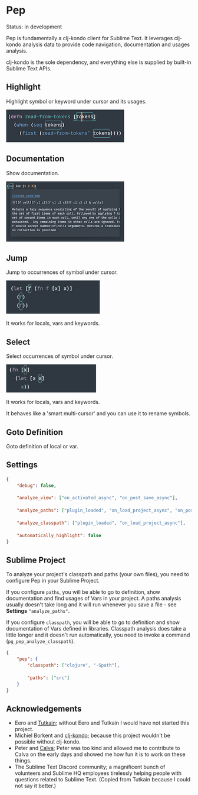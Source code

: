 # Pep

Status: in development

Pep is fundamentally a clj-kondo client for Sublime Text. It leverages clj-kondo analysis data to provide code navigation, documentation and usages analysis.

clj-kondo is the sole dependency, and everything else is supplied by built-in Sublime Text APIs.

## Highlight

Highlight symbol or keyword under cursor and its usages.

![Pep Highlight](docs/Highlight.png)

## Documentation

Show documentation.

![Pep Show documentation](docs/Documentation.png)

## Jump

Jump to occurrences of symbol under cursor. 

![Pep Jump](docs/Jump.gif)

It works for locals, vars and keywords.

## Select

Select occurrences of symbol under cursor. 

![Pep Select](docs/Select.gif)

It works for locals, vars and keywords.

It behaves like a 'smart multi-cursor' and you can use it to rename symbols.

## Goto Definition

Goto definition of local or var.

## Settings

```json
{
    "debug": false,

    "analyze_view": ["on_activated_async", "on_post_save_async"],

    "analyze_paths": ["plugin_loaded", "on_load_project_async", "on_post_save_async"],

    "analyze_classpath": ["plugin_loaded", "on_load_project_async"],

    "automatically_highlight": false
}
```

## Sublime Project

To analyze your project's classpath and paths (your own files), you need to configure Pep in your Sublime Project.

If you configure `paths`, you will be able to go to definition, show documentation and find usages of Vars in your project.
A paths analysis usually doesn't take long and it will run whenever you save a file - see **Settings** `"analyze_paths"`.

If you configure `classpath`, you will be able to go to definition and show documentation of Vars defined in libraries.
Classpath analysis does take a little longer and it doesn't run automatically, you need to invoke a command (`pg_pep_analyze_classpath`).

```json
{
    "pep": {
        "classpath": ["clojure", "-Spath"],
        
        "paths": ["src"]
    }
}
```


## Acknowledgements

- Eero and [Tutkain](https://github.com/eerohele/Tutkain); without Eero and Tutkain I would have not started this project.
- Michiel Borkent and [clj-kondo](https://github.com/clj-kondo/clj-kondo); because this project wouldn't be possible without clj-kondo.
- Peter and [Calva](https://calva.io/); Peter was too kind and allowed me to contribute to Calva on the early days and showed me how fun it is to work on these things.
- The Sublime Text Discord community; a magnificent bunch of volunteers and Sublime HQ employees tirelessly helping people with questions related to Sublime Text. (Copied from Tutkain because I could not say it better.)
